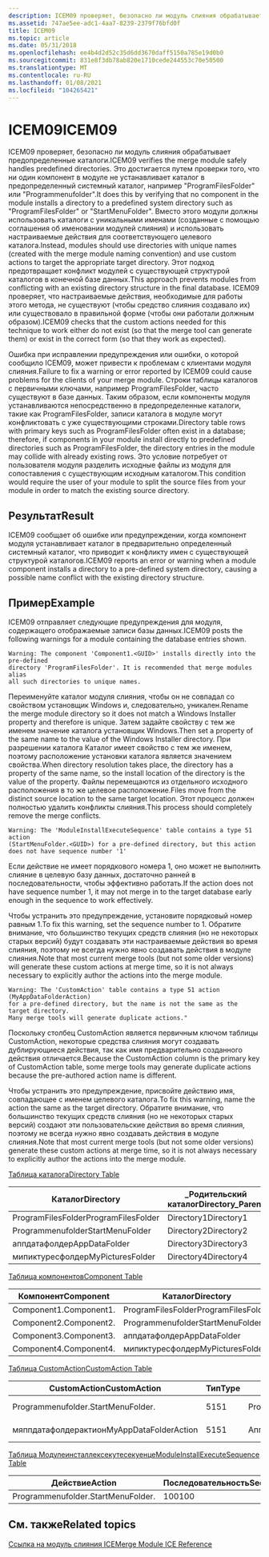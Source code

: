 ```yaml
---
description: ICEM09 проверяет, безопасно ли модуль слияния обрабатывает предопределенные каталоги.
ms.assetid: 747ae5ee-adc1-4aa7-8239-2379f76bfd0f
title: ICEM09
ms.topic: article
ms.date: 05/31/2018
ms.openlocfilehash: ee4b4d2d52c35d6dd3670daff5150a785e19d0b0
ms.sourcegitcommit: 831e8f3db78ab820e1710cede244553c70e50500
ms.translationtype: MT
ms.contentlocale: ru-RU
ms.lasthandoff: 01/08/2021
ms.locfileid: "104265421"
---
```

# <a name="icem09"></a><span data-ttu-id="63625-103">ICEM09</span><span class="sxs-lookup"><span data-stu-id="63625-103">ICEM09</span></span>

<span data-ttu-id="63625-104">ICEM09 проверяет, безопасно ли модуль слияния обрабатывает предопределенные каталоги.</span><span class="sxs-lookup"><span data-stu-id="63625-104">ICEM09 verifies the merge module safely handles predefined directories.</span></span> <span data-ttu-id="63625-105">Это достигается путем проверки того, что ни один компонент в модуле не устанавливает каталог в предопределенный системный каталог, например "ProgramFilesFolder" или "Programmenufolder".</span><span class="sxs-lookup"><span data-stu-id="63625-105">It does this by verifying that no component in the module installs a directory to a predefined system directory such as "ProgramFilesFolder" or "StartMenuFolder".</span></span> <span data-ttu-id="63625-106">Вместо этого модули должны использовать каталоги с уникальными именами (созданные с помощью соглашения об именовании модулей слияния) и использовать настраиваемые действия для соответствующего целевого каталога.</span><span class="sxs-lookup"><span data-stu-id="63625-106">Instead, modules should use directories with unique names (created with the merge module naming convention) and use custom actions to target the appropriate target directory.</span></span> <span data-ttu-id="63625-107">Этот подход предотвращает конфликт модулей с существующей структурой каталогов в конечной базе данных.</span><span class="sxs-lookup"><span data-stu-id="63625-107">This approach prevents modules from conflicting with an existing directory structure in the final database.</span></span> <span data-ttu-id="63625-108">ICEM09 проверяет, что настраиваемые действия, необходимые для работы этого метода, не существуют (чтобы средство слияния создавало их) или существовало в правильной форме (чтобы они работали должным образом).</span><span class="sxs-lookup"><span data-stu-id="63625-108">ICEM09 checks that the custom actions needed for this technique to work either do not exist (so that the merge tool can generate them) or exist in the correct form (so that they work as expected).</span></span>

<span data-ttu-id="63625-109">Ошибка при исправлении предупреждения или ошибки, о которой сообщило ICEM09, может привести к проблемам с клиентами модуля слияния.</span><span class="sxs-lookup"><span data-stu-id="63625-109">Failure to fix a warning or error reported by ICEM09 could cause problems for the clients of your merge module.</span></span> <span data-ttu-id="63625-110">Строки таблицы каталогов с первичными ключами, например ProgramFilesFolder, часто существуют в базе данных. Таким образом, если компоненты модуля устанавливаются непосредственно в предопределенные каталоги, такие как ProgramFilesFolder, записи каталога в модуле могут конфликтовать с уже существующими строками.</span><span class="sxs-lookup"><span data-stu-id="63625-110">Directory table rows with primary keys such as ProgramFilesFolder often exist in a database; therefore, if components in your module install directly to predefined directories such as ProgramFilesFolder, the directory entries in the module may collide with already existing rows.</span></span> <span data-ttu-id="63625-111">Это условие потребует от пользователя модуля разделить исходные файлы из модуля для сопоставления с существующим исходным каталогом.</span><span class="sxs-lookup"><span data-stu-id="63625-111">This condition would require the user of your module to split the source files from your module in order to match the existing source directory.</span></span>

## <a name="result"></a><span data-ttu-id="63625-112">Результат</span><span class="sxs-lookup"><span data-stu-id="63625-112">Result</span></span>

<span data-ttu-id="63625-113">ICEM09 сообщает об ошибке или предупреждении, когда компонент модуля устанавливает каталог в предварительно определенный системный каталог, что приводит к конфликту имен с существующей структурой каталогов.</span><span class="sxs-lookup"><span data-stu-id="63625-113">ICEM09 reports an error or warning when a module component installs a directory to a pre-defined system directory, causing a possible name conflict with the existing directory structure.</span></span>

## <a name="example"></a><span data-ttu-id="63625-114">Пример</span><span class="sxs-lookup"><span data-stu-id="63625-114">Example</span></span>

<span data-ttu-id="63625-115">ICEM09 отправляет следующие предупреждения для модуля, содержащего отображаемые записи базы данных.</span><span class="sxs-lookup"><span data-stu-id="63625-115">ICEM09 posts the following warnings for a module containing the database entries shown.</span></span>

``` syntax
Warning: The component 'Component1.<GUID>' installs directly into the pre-defined 
directory 'ProgramFilesFolder'. It is recommended that merge modules alias 
all such directories to unique names.
```

<span data-ttu-id="63625-116">Переименуйте каталог модуля слияния, чтобы он не совпадал со свойством установщик Windows и, следовательно, уникален.</span><span class="sxs-lookup"><span data-stu-id="63625-116">Rename the merge module directory so it does not match a Windows Installer property and therefore is unique.</span></span> <span data-ttu-id="63625-117">Затем задайте свойству с тем же именем значение каталога установщик Windows.</span><span class="sxs-lookup"><span data-stu-id="63625-117">Then set a property of the same name to the value of the Windows Installer directory.</span></span> <span data-ttu-id="63625-118">При разрешении каталога Каталог имеет свойство с тем же именем, поэтому расположение установки каталога является значением свойства.</span><span class="sxs-lookup"><span data-stu-id="63625-118">When directory resolution takes place, the directory has a property of the same name, so the install location of the directory is the value of the property.</span></span> <span data-ttu-id="63625-119">Файлы перемещаются из отдельного исходного расположения в то же целевое расположение.</span><span class="sxs-lookup"><span data-stu-id="63625-119">Files move from the distinct source location to the same target location.</span></span> <span data-ttu-id="63625-120">Этот процесс должен полностью удалить конфликты слияния.</span><span class="sxs-lookup"><span data-stu-id="63625-120">This process should completely remove the merge conflicts.</span></span>

``` syntax
Warning: The 'ModuleInstallExecuteSequence' table contains a type 51 action 
(StartMenuFolder.<GUID>) for a pre-defined directory, but this action 
does not have sequence number '1'
```

<span data-ttu-id="63625-121">Если действие не имеет порядкового номера 1, оно может не выполнить слияние в целевую базу данных, достаточно ранней в последовательности, чтобы эффективно работать.</span><span class="sxs-lookup"><span data-stu-id="63625-121">If the action does not have sequence number 1, it may not merge in to the target database early enough in the sequence to work effectively.</span></span>

<span data-ttu-id="63625-122">Чтобы устранить это предупреждение, установите порядковый номер равным 1.</span><span class="sxs-lookup"><span data-stu-id="63625-122">To fix this warning, set the sequence number to 1.</span></span> <span data-ttu-id="63625-123">Обратите внимание, что большинство текущих средств слияния (но не некоторых старых версий) будут создавать эти настраиваемые действия во время слияния, поэтому не всегда нужно явно создавать действия в модуле слияния.</span><span class="sxs-lookup"><span data-stu-id="63625-123">Note that most current merge tools (but not some older versions) will generate these custom actions at merge time, so it is not always necessary to explicitly author the actions into the merge module.</span></span>

``` syntax
Warning: The 'CustomAction' table contains a type 51 action (MyAppDataFolderAction) 
for a pre-defined directory, but the name is not the same as the target directory. 
Many merge tools will generate duplicate actions."
```

<span data-ttu-id="63625-124">Поскольку столбец CustomAction является первичным ключом таблицы CustomAction, некоторые средства слияния могут создавать дублирующиеся действия, так как имя предварительно созданного действия отличается.</span><span class="sxs-lookup"><span data-stu-id="63625-124">Because the CustomAction column is the primary key of CustomAction table, some merge tools may generate duplicate actions because the pre-authored action name is different.</span></span>

<span data-ttu-id="63625-125">Чтобы устранить это предупреждение, присвойте действию имя, совпадающее с именем целевого каталога.</span><span class="sxs-lookup"><span data-stu-id="63625-125">To fix this warning, name the action the same as the target directory.</span></span> <span data-ttu-id="63625-126">Обратите внимание, что большинство текущих средств слияния (но не некоторых старых версий) создают эти пользовательские действия во время слияния, поэтому не всегда нужно явно создавать действия в модуле слияния.</span><span class="sxs-lookup"><span data-stu-id="63625-126">Note that most current merge tools (but not some older versions) generate these custom actions at merge time, so it is not always necessary to explicitly author the actions into the merge module.</span></span>

[<span data-ttu-id="63625-127">Таблица каталога</span><span class="sxs-lookup"><span data-stu-id="63625-127">Directory Table</span></span>](directory-table.md)



| <span data-ttu-id="63625-128">Каталог</span><span class="sxs-lookup"><span data-stu-id="63625-128">Directory</span></span>          | <span data-ttu-id="63625-129">\_Родительский каталог</span><span class="sxs-lookup"><span data-stu-id="63625-129">Directory\_Parent</span></span> | <span data-ttu-id="63625-130">дефаултдир</span><span class="sxs-lookup"><span data-stu-id="63625-130">DefaultDir</span></span> |
|--------------------|-------------------|------------|
| <span data-ttu-id="63625-131">ProgramFilesFolder</span><span class="sxs-lookup"><span data-stu-id="63625-131">ProgramFilesFolder</span></span> | <span data-ttu-id="63625-132">Directory1</span><span class="sxs-lookup"><span data-stu-id="63625-132">Directory1</span></span>        | <span data-ttu-id="63625-133">Объект</span><span class="sxs-lookup"><span data-stu-id="63625-133">A</span></span>          |
| <span data-ttu-id="63625-134">Programmenufolder</span><span class="sxs-lookup"><span data-stu-id="63625-134">StartMenuFolder</span></span>    | <span data-ttu-id="63625-135">Directory2</span><span class="sxs-lookup"><span data-stu-id="63625-135">Directory2</span></span>        | <span data-ttu-id="63625-136">б:к</span><span class="sxs-lookup"><span data-stu-id="63625-136">B:C</span></span>        |
| <span data-ttu-id="63625-137">аппдатафолдер</span><span class="sxs-lookup"><span data-stu-id="63625-137">AppDataFolder</span></span>      | <span data-ttu-id="63625-138">Directory3</span><span class="sxs-lookup"><span data-stu-id="63625-138">Directory3</span></span>        | <span data-ttu-id="63625-139">D</span><span class="sxs-lookup"><span data-stu-id="63625-139">D</span></span>          |
| <span data-ttu-id="63625-140">мипиктуресфолдер</span><span class="sxs-lookup"><span data-stu-id="63625-140">MyPicturesFolder</span></span>   | <span data-ttu-id="63625-141">Directory4</span><span class="sxs-lookup"><span data-stu-id="63625-141">Directory4</span></span>        | <span data-ttu-id="63625-142">E</span><span class="sxs-lookup"><span data-stu-id="63625-142">E</span></span>          |



 

[<span data-ttu-id="63625-143">Таблица компонентов</span><span class="sxs-lookup"><span data-stu-id="63625-143">Component Table</span></span>](component-table.md)



| <span data-ttu-id="63625-144">Компонент</span><span class="sxs-lookup"><span data-stu-id="63625-144">Component</span></span>               | <span data-ttu-id="63625-145">Каталог</span><span class="sxs-lookup"><span data-stu-id="63625-145">Directory</span></span>          |
|-------------------------|--------------------|
| <span data-ttu-id="63625-146">Component1.<GUID></span><span class="sxs-lookup"><span data-stu-id="63625-146">Component1.<GUID></span></span> | <span data-ttu-id="63625-147">ProgramFilesFolder</span><span class="sxs-lookup"><span data-stu-id="63625-147">ProgramFilesFolder</span></span> |
| <span data-ttu-id="63625-148">Component2.<GUID></span><span class="sxs-lookup"><span data-stu-id="63625-148">Component2.<GUID></span></span> | <span data-ttu-id="63625-149">Programmenufolder</span><span class="sxs-lookup"><span data-stu-id="63625-149">StartMenuFolder</span></span>    |
| <span data-ttu-id="63625-150">Component3.<GUID></span><span class="sxs-lookup"><span data-stu-id="63625-150">Component3.<GUID></span></span> | <span data-ttu-id="63625-151">аппдатафолдер</span><span class="sxs-lookup"><span data-stu-id="63625-151">AppDataFolder</span></span>      |
| <span data-ttu-id="63625-152">Component4.<GUID></span><span class="sxs-lookup"><span data-stu-id="63625-152">Component4.<GUID></span></span> | <span data-ttu-id="63625-153">мипиктуресфолдер</span><span class="sxs-lookup"><span data-stu-id="63625-153">MyPicturesFolder</span></span>   |



 

[<span data-ttu-id="63625-154">Таблица CustomAction</span><span class="sxs-lookup"><span data-stu-id="63625-154">CustomAction Table</span></span>](customaction-table.md)



| <span data-ttu-id="63625-155">CustomAction</span><span class="sxs-lookup"><span data-stu-id="63625-155">CustomAction</span></span>                 | <span data-ttu-id="63625-156">Тип</span><span class="sxs-lookup"><span data-stu-id="63625-156">Type</span></span> | <span data-ttu-id="63625-157">Источник</span><span class="sxs-lookup"><span data-stu-id="63625-157">Source</span></span>                       | <span data-ttu-id="63625-158">Назначение</span><span class="sxs-lookup"><span data-stu-id="63625-158">Target</span></span>              |
|------------------------------|------|------------------------------|---------------------|
| <span data-ttu-id="63625-159">Programmenufolder.<GUID></span><span class="sxs-lookup"><span data-stu-id="63625-159">StartMenuFolder.<GUID></span></span> | <span data-ttu-id="63625-160">51</span><span class="sxs-lookup"><span data-stu-id="63625-160">51</span></span>   | <span data-ttu-id="63625-161">Programmenufolder.<GUID></span><span class="sxs-lookup"><span data-stu-id="63625-161">StartMenuFolder.<GUID></span></span> | <span data-ttu-id="63625-162">\[Programmenufolder\]</span><span class="sxs-lookup"><span data-stu-id="63625-162">\[StartMenuFolder\]</span></span> |
| <span data-ttu-id="63625-163">мяппдатафолдерактион</span><span class="sxs-lookup"><span data-stu-id="63625-163">MyAppDataFolderAction</span></span>        | <span data-ttu-id="63625-164">51</span><span class="sxs-lookup"><span data-stu-id="63625-164">51</span></span>   | <span data-ttu-id="63625-165">Аппдатафолдер.<GUID></span><span class="sxs-lookup"><span data-stu-id="63625-165">AppDataFolder.<GUID></span></span>   | <span data-ttu-id="63625-166">\[аппдатафолдер\]</span><span class="sxs-lookup"><span data-stu-id="63625-166">\[AppDataFolder\]</span></span>   |



 

[<span data-ttu-id="63625-167">Таблица Модулеинсталлексекутесекуенце</span><span class="sxs-lookup"><span data-stu-id="63625-167">ModuleInstallExecuteSequence Table</span></span>](moduleinstallexecutesequence-table.md)



| <span data-ttu-id="63625-168">Действие</span><span class="sxs-lookup"><span data-stu-id="63625-168">Action</span></span>                       | <span data-ttu-id="63625-169">Последовательность</span><span class="sxs-lookup"><span data-stu-id="63625-169">Sequence</span></span> | <span data-ttu-id="63625-170">басеактион</span><span class="sxs-lookup"><span data-stu-id="63625-170">BaseAction</span></span> | <span data-ttu-id="63625-171">После</span><span class="sxs-lookup"><span data-stu-id="63625-171">After</span></span> | <span data-ttu-id="63625-172">Условие</span><span class="sxs-lookup"><span data-stu-id="63625-172">Condition</span></span> |
|------------------------------|----------|------------|-------|-----------|
| <span data-ttu-id="63625-173">Programmenufolder.<GUID></span><span class="sxs-lookup"><span data-stu-id="63625-173">StartMenuFolder.<GUID></span></span> | <span data-ttu-id="63625-174">100</span><span class="sxs-lookup"><span data-stu-id="63625-174">100</span></span>      |            |       |           |



 

## <a name="related-topics"></a><span data-ttu-id="63625-175">См. также</span><span class="sxs-lookup"><span data-stu-id="63625-175">Related topics</span></span>

<dl> <dt>

[<span data-ttu-id="63625-176">Ссылка на модуль слияния ICE</span><span class="sxs-lookup"><span data-stu-id="63625-176">Merge Module ICE Reference</span></span>](merge-module-ice-reference.md)
</dt> </dl>

 

 



